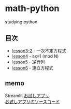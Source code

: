 # math-python
studying python

## 目次

* [lesson3-2](lesson3_2.ipynb) - 一次不定方程式
* [lesson4](lesson4.ipynb) - ax≡1 (mod N)
* [lesson5](lesson5.ipynb) - 逆行列
* [lesson6](lesson6.ipynb) - 連立方程式

## memo

Streamlit
[お試しアプリ](https://share.streamlit.io/orangep1anet/math-python/main/streamlit/math_app.py)  
[お試しアプリのソースコード](/streamlit/math_app.py)
